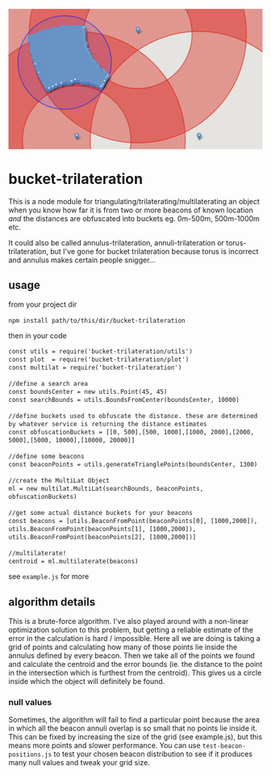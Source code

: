 ![bucket trilateration](images/trilat.png)

# bucket-trilateration

This is a node module for triangulating/trilaterating/multilaterating an object when you know how far it is from two or more beacons of known location *and* the distances are obfuscated into buckets eg. 0m-500m, 500m-1000m etc.

It could also be called annulus-trilateration, annuli-trilateration or torus-trilateration, but I've gone for bucket trilateration because torus is incorrect and annulus makes certain people snigger...

## usage

from your project dir

```npm install path/to/this/dir/bucket-trilateration```

then in your code

```
const utils = require('bucket-trilateration/utils')
const plot  = require('bucket-trilateration/plot')
const multilat = require('bucket-trilateration')

//define a search area
const boundsCenter = new utils.Point(45, 45)
const searchBounds = utils.BoundsFromCenter(boundsCenter, 10000)

//define buckets used to obfuscate the distance. these are determined by whatever service is returning the distance estimates
const obfuscationBuckets = [[0, 500],[500, 1000],[1000, 2000],[2000, 5000],[5000, 10000],[10000, 20000]]

//define some beacons
const beaconPoints = utils.generateTrianglePoints(boundsCenter, 1300)

//create the MultiLat Object
ml = new multilat.MultiLat(searchBounds, beaconPoints, obfuscationBuckets)

//get some actual distance buckets for your beacons
const beacons = [utils.BeaconFromPoint(beaconPoints[0], [1000,2000]), utils.BeaconFromPoint(beaconPoints[1], [1000,2000]), utils.BeaconFromPoint(beaconPoints[2], [1000,2000])]

//multilaterate!
centroid = ml.multilaterate(beacons)
```

see ```example.js``` for more

## algorithm details

This is a brute-force algorithm.  I've also played around with a non-linear optimization solution to this problem, but getting a reliable estimate of the error in the calculation is hard / impossible.  Here all we are doing is taking a grid of points and calculating how many of those points lie inside the annulus defined by every beacon.  Then we take all of the points we found and calculate the centroid and the error bounds (ie. the distance to the point in the intersection which is furthest from the centroid).  This gives us a circle inside which the object will definitely be found.

### null values

Sometimes, the algorithm will fail to find a particular point because the area in which all the beacon annuli overlap is so small that no points lie inside it.  This can be fixed by increasing the size of the grid (see example.js), but this means more points and slower performance.  You can use ```test-beacon-positions.js``` to test your chosen beacon distribution to see if it produces many null values and tweak your grid size.